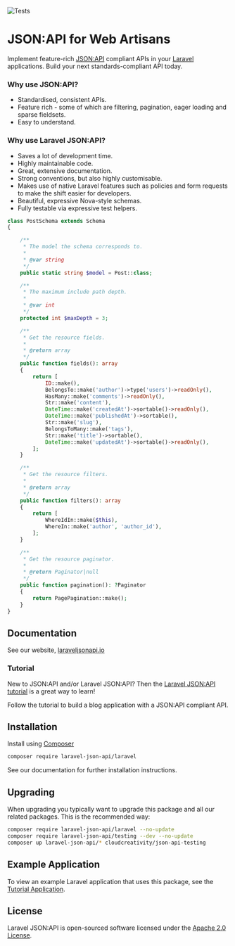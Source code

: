 ![Tests](https://github.com/laravel-json-api/laravel/workflows/Tests/badge.svg)

# JSON:API for Web Artisans

Implement feature-rich [JSON:API](https://jsonapi.org) compliant APIs in your
[Laravel](https://laravel.com) applications. Build your next standards-compliant API today.

### Why use JSON:API?

- Standardised, consistent APIs.
- Feature rich - some of which are filtering, pagination, eager loading and sparse fieldsets.
- Easy to understand.

### Why use Laravel JSON:API?

- Saves a lot of development time.
- Highly maintainable code.
- Great, extensive documentation.
- Strong conventions, but also highly customisable.
- Makes use of native Laravel features such as policies and form requests to make the shift easier for developers.
- Beautiful, expressive Nova-style schemas.
- Fully testable via expressive test helpers.

```php
class PostSchema extends Schema
{

    /**
     * The model the schema corresponds to.
     *
     * @var string
     */
    public static string $model = Post::class;

    /**
     * The maximum include path depth.
     *
     * @var int
     */
    protected int $maxDepth = 3;

    /**
     * Get the resource fields.
     *
     * @return array
     */
    public function fields(): array
    {
        return [
            ID::make(),
            BelongsTo::make('author')->type('users')->readOnly(),
            HasMany::make('comments')->readOnly(),
            Str::make('content'),
            DateTime::make('createdAt')->sortable()->readOnly(),
            DateTime::make('publishedAt')->sortable(),
            Str::make('slug'),
            BelongsToMany::make('tags'),
            Str::make('title')->sortable(),
            DateTime::make('updatedAt')->sortable()->readOnly(),
        ];
    }

    /**
     * Get the resource filters.
     *
     * @return array
     */
    public function filters(): array
    {
        return [
            WhereIdIn::make($this),
            WhereIn::make('author', 'author_id'),
        ];
    }

    /**
     * Get the resource paginator.
     *
     * @return Paginator|null
     */
    public function pagination(): ?Paginator
    {
        return PagePagination::make();
    }
}
```

## Documentation

See our website, [laraveljsonapi.io](https://laraveljsonapi.io)

### Tutorial

New to JSON:API and/or Laravel JSON:API? Then
the [Laravel JSON:API tutorial](https://laraveljsonapi.io/docs/2.0/tutorial/)
is a great way to learn!

Follow the tutorial to build a blog application with a JSON:API compliant API.

## Installation

Install using [Composer](https://getcomposer.org)

```bash
composer require laravel-json-api/laravel
```

See our documentation for further installation instructions.

## Upgrading

When upgrading you typically want to upgrade this package and all our related packages. This is the recommended way:

```bash
composer require laravel-json-api/laravel --no-update
composer require laravel-json-api/testing --dev --no-update
composer up laravel-json-api/* cloudcreativity/json-api-testing
```

## Example Application

To view an example Laravel application that uses this package, see the
[Tutorial Application](https://github.com/laravel-json-api/tutorial-app).

## License

Laravel JSON:API is open-sourced software licensed under the [Apache 2.0 License](./LICENSE).
